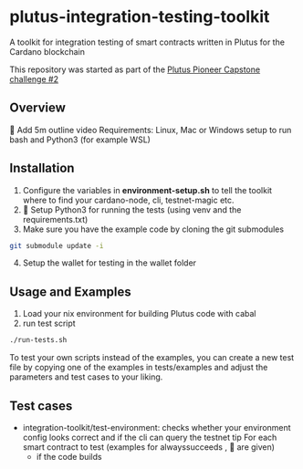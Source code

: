 # plutus-integration-testing-toolkit
A toolkit for integration testing of smart contracts written in Plutus for the Cardano blockchain

This repository was started as part of the [Plutus Pioneer Capstone challenge #2](https://ucarecdn.com/8f27865c-f861-458e-bc97-ad13be9f3633/CardanoSummit2021_PlutusPioneerCapstone.pdf)

## Overview
:memo: Add 5m outline video
Requirements: Linux, Mac or Windows setup to run bash and Python3 (for example WSL)

## Installation
1. Configure the variables in **environment-setup.sh** to tell the toolkit where to find your cardano-node, cli, testnet-magic etc.
2. :memo: Setup Python3 for running the tests (using venv and the requirements.txt)
3. Make sure you have the example code by cloning the git submodules
```bash
git submodule update -i
```
4. Setup the wallet for testing in the wallet folder 

## Usage and Examples
1. Load your nix environment for building Plutus code with cabal
2. run test script
```bash
./run-tests.sh
```
To test your own scripts instead of the examples, you can create a new test file by copying one of the examples in tests/examples and adjust the parameters and test cases to your liking.

## Test cases
- integration-toolkit/test-environment: checks whether your environment config looks correct and if the cli can query the testnet tip
For each smart contract to test (examples for alwayssucceeds , :memo: are given)
  - if the code builds
